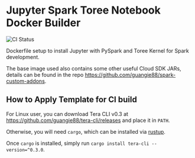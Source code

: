 # Jupyter Spark Toree Notebook Docker Builder

![CI Status](https://img.shields.io/github/workflow/status/guangie88/jupyter-pyspark-toree-docker/CI/master?label=CI&logo=github&style=for-the-badge)

Dockerfile setup to install Jupyter with PySpark and Toree Kernel for Spark
development.

The base image used also contains some other useful Cloud SDK JARs, details can
be found in the repo <https://github.com/guangie88/spark-custom-addons>.

## How to Apply Template for CI build

For Linux user, you can download Tera CLI v0.3 at
<https://github.com/guangie88/tera-cli/releases> and place it in `PATH`.

Otherwise, you will need `cargo`, which can be installed via
[rustup](https://rustup.rs/).

Once `cargo` is installed, simply run `cargo install tera-cli --version=^0.3.0`.
